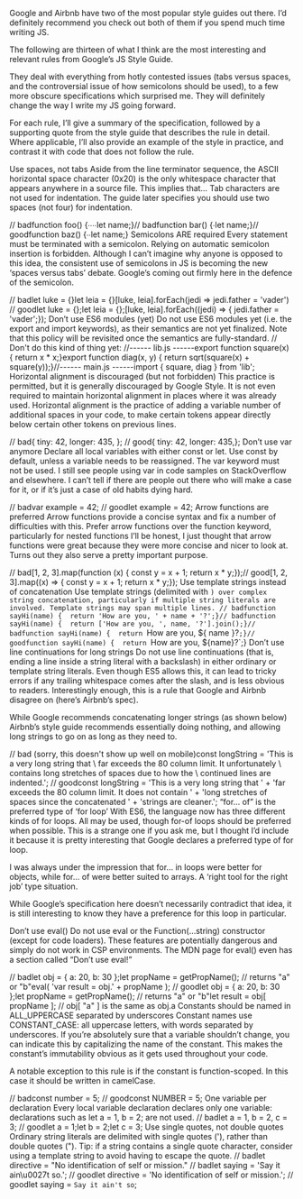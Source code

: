 Google and Airbnb have two of the most popular style guides out there. I’d definitely recommend you check out both of them if you spend much time writing JS.

The following are thirteen of what I think are the most interesting and relevant rules from Google’s JS Style Guide.

They deal with everything from hotly contested issues (tabs versus spaces, and the controversial issue of how semicolons should be used), to a few more obscure specifications which surprised me. They will definitely change the way I write my JS going forward.

For each rule, I’ll give a summary of the specification, followed by a supporting quote from the style guide that describes the rule in detail. Where applicable, I’ll also provide an example of the style in practice, and contrast it with code that does not follow the rule.

Use spaces, not tabs
Aside from the line terminator sequence, the ASCII horizontal space character (0x20) is the only whitespace character that appears anywhere in a source file. This implies that… Tab characters are not used for indentation.
The guide later specifies you should use two spaces (not four) for indentation.

// badfunction foo() {∙∙∙∙let name;}// badfunction bar() {∙let name;}// goodfunction baz() {∙∙let name;}
Semicolons ARE required
Every statement must be terminated with a semicolon. Relying on automatic semicolon insertion is forbidden.
Although I can’t imagine why anyone is opposed to this idea, the consistent use of semicolons in JS is becoming the new ‘spaces versus tabs’ debate. Google’s coming out firmly here in the defence of the semicolon.

// badlet luke = {}let leia = {}[luke, leia].forEach(jedi => jedi.father = 'vader')
// goodlet luke = {};let leia = {};[luke, leia].forEach((jedi) => {  jedi.father = 'vader';});
Don’t use ES6 modules (yet)
Do not use ES6 modules yet (i.e. the export and import keywords), as their semantics are not yet finalized. Note that this policy will be revisited once the semantics are fully-standard.
// Don't do this kind of thing yet:
//------ lib.js ------export function square(x) {    return x * x;}export function diag(x, y) {    return sqrt(square(x) + square(y));}//------ main.js ------import { square, diag } from 'lib';
Horizontal alignment is discouraged (but not forbidden)
This practice is permitted, but it is generally discouraged by Google Style. It is not even required to maintain horizontal alignment in places where it was already used.
Horizontal alignment is the practice of adding a variable number of additional spaces in your code, to make certain tokens appear directly below certain other tokens on previous lines.

// bad{  tiny:   42,    longer: 435, };
// good{  tiny: 42,   longer: 435,};
Don’t use var anymore
Declare all local variables with either const or let. Use const by default, unless a variable needs to be reassigned. The var keyword must not be used.
I still see people using var in code samples on StackOverflow and elsewhere. I can’t tell if there are people out there who will make a case for it, or if it’s just a case of old habits dying hard.

// badvar example = 42;
// goodlet example = 42;
Arrow functions are preferred
Arrow functions provide a concise syntax and fix a number of difficulties with this. Prefer arrow functions over the function keyword, particularly for nested functions
I’ll be honest, I just thought that arrow functions were great because they were more concise and nicer to look at. Turns out they also serve a pretty important purpose.

// bad[1, 2, 3].map(function (x) {  const y = x + 1;  return x * y;});// good[1, 2, 3].map((x) => {  const y = x + 1;  return x * y;});
Use template strings instead of concatenation
Use template strings (delimited with `) over complex string concatenation, particularly if multiple string literals are involved. Template strings may span multiple lines.
// badfunction sayHi(name) {  return 'How are you, ' + name + '?';}// badfunction sayHi(name) {  return ['How are you, ', name, '?'].join();}// badfunction sayHi(name) {  return `How are you, ${ name }?`;}// goodfunction sayHi(name) {  return `How are you, ${name}?`;}
Don’t use line continuations for long strings
Do not use line continuations (that is, ending a line inside a string literal with a backslash) in either ordinary or template string literals. Even though ES5 allows this, it can lead to tricky errors if any trailing whitespace comes after the slash, and is less obvious to readers.
Interestingly enough, this is a rule that Google and Airbnb disagree on (here’s Airbnb’s spec).

While Google recommends concatenating longer strings (as shown below) Airbnb’s style guide recommends essentially doing nothing, and allowing long strings to go on as long as they need to.

// bad (sorry, this doesn't show up well on mobile)const longString = 'This is a very long string that \    far exceeds the 80 column limit. It unfortunately \    contains long stretches of spaces due to how the \    continued lines are indented.';
// goodconst longString = 'This is a very long string that ' +     'far exceeds the 80 column limit. It does not contain ' +     'long stretches of spaces since the concatenated ' +    'strings are cleaner.';
“for… of” is the preferred type of ‘for loop’
With ES6, the language now has three different kinds of for loops. All may be used, though for-of loops should be preferred when possible.
This is a strange one if you ask me, but I thought I’d include it because it is pretty interesting that Google declares a preferred type of for loop.

I was always under the impression that for... in loops were better for objects, while for... of were better suited to arrays. A ‘right tool for the right job’ type situation.

While Google’s specification here doesn’t necessarily contradict that idea, it is still interesting to know they have a preference for this loop in particular.

Don’t use eval()
Do not use eval or the Function(...string) constructor (except for code loaders). These features are potentially dangerous and simply do not work in CSP environments.
The MDN page for eval() even has a section called “Don’t use eval!”

// badlet obj = { a: 20, b: 30 };let propName = getPropName();  // returns "a" or "b"eval( 'var result = obj.' + propName );
// goodlet obj = { a: 20, b: 30 };let propName = getPropName();  // returns "a" or "b"let result = obj[ propName ];  //  obj[ "a" ] is the same as obj.a
Constants should be named in ALL_UPPERCASE separated by underscores
Constant names use CONSTANT_CASE: all uppercase letters, with words separated by underscores.
If you’re absolutely sure that a variable shouldn’t change, you can indicate this by capitalizing the name of the constant. This makes the constant’s immutability obvious as it gets used throughout your code.

A notable exception to this rule is if the constant is function-scoped. In this case it should be written in camelCase.

// badconst number = 5;
// goodconst NUMBER = 5;
One variable per declaration
Every local variable declaration declares only one variable: declarations such as let a = 1, b = 2; are not used.
// badlet a = 1, b = 2, c = 3;
// goodlet a = 1;let b = 2;let c = 3;
Use single quotes, not double quotes
Ordinary string literals are delimited with single quotes ('), rather than double quotes (").
Tip: if a string contains a single quote character, consider using a template string to avoid having to escape the quote.
// badlet directive = "No identification of self or mission."
// badlet saying = 'Say it ain\u0027t so.';
// goodlet directive = 'No identification of self or mission.';
// goodlet saying = `Say it ain't so`;